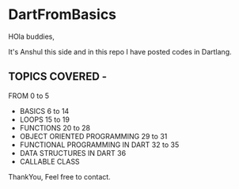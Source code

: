 # DartFromBasics

HOla buddies,

It's Anshul this side and in this repo I have posted codes in Dartlang.

## TOPICS COVERED -
FROM
0 to 5
  - BASICS
6 to 14
  - LOOPS
15 to 19
  - FUNCTIONS
20 to 28
  - OBJECT ORIENTED PROGRAMMING 
29 to 31
  - FUNCTIONAL PROGRAMMING IN DART
32 to 35
  - DATA STRUCTURES IN DART
36
  - CALLABLE CLASS

ThankYou,
Feel free to contact.
